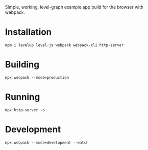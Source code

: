 Simple, working, level-graph example app build for the browser with webpack.

# Installation 

`npm i levelup level-js webpack webpack-cli http-server`


# Building

`npx webpack --mode=production`


# Running

`npx http-server -o`


# Development

`npx webpack --mode=development --watch`
